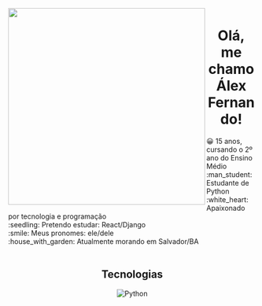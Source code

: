 <div align="center">
</div>
<!-- <img align="left" width="400" height="400" src="https://media.giphy.com/media/USV0ym3bVWQJJmNu3N/giphy.gif"> -->
<div align="center">
<img align="left"  height="400" src="https://media3.giphy.com/media/53PIbldQELIo1pBgU4/giphy.gif?cid=790b761162b6a47f53c562c0809fbdc7892e0c4e9bb28c57&rid=giphy.gif&ct=g"/>
</div>
<h1 align="center">Olá, me chamo Álex Fernando! </h1>
<!-- <img src="./.github/Hi.gif" width="25"> -->
😀 15 anos, cursando o 2º ano do Ensino Médio<br>
:man_student: Estudante de Python<br/>
:white_heart: Apaixonado por tecnologia e programação <br/>
:seedling: Pretendo estudar: React/Django<br/>
:smile: Meus pronomes: ele/dele <br/>
:house_with_garden: Atualmente morando em Salvador/BA<br/>
&#xa0;
<h2 align="center"> Tecnologias </h1>
<p align="center">
 <img src="https://img.shields.io/badge/python-000000?style=for-the-badge&logo=python&logoColor=ffdd54" alt="Python" title="Python">
 </p>
